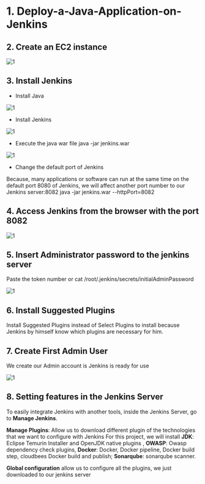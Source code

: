 # 1. Deploy-a-Java-Application-on-Jenkins

## 2. Create an EC2 instance 

![1](https://github.com/adrydry/Deploy-a-Java-Application-on-Jenkins/assets/102819001/d88a4b06-8cb0-417b-bd63-bdd3e55d6da9)

## 3. Install Jenkins

- Install Java

![1](https://github.com/adrydry/Deploy-a-Java-Application-on-Jenkins/assets/102819001/8b05350d-e635-45fa-a4cd-0f1ac1d4565c)

- Install Jenkins

![1](https://github.com/adrydry/Deploy-a-Java-Application-on-Jenkins/assets/102819001/7f1a4570-d25f-4d01-854d-45b0b2051b91)

- Execute the java war file
java -jar jenkins.war

![1](https://github.com/adrydry/Deploy-a-Java-Application-on-Jenkins/assets/102819001/8a3bac02-92e9-4111-ae63-fb19c07940f8)

- Change the default port of Jenkins

Because, many applications or software can run at the same time on the default port 8080 of Jenkins, we will affect another port number to our Jenkins server:8082 
java -jar jenkins.war --httpPort=8082

## 4. Access Jenkins from the browser with the port 8082

![1](https://github.com/adrydry/Deploy-a-Java-Application-on-Jenkins/assets/102819001/afeb70f2-07a1-4430-909f-5542b234a9a5)

## 5. Insert Administrator password to the jenkins server

Paste the token number or cat /root/.jenkins/secrets/initialAdminPassword

![1](https://github.com/adrydry/Deploy-a-Java-Application-on-Jenkins/assets/102819001/7c1d2e17-3717-4f61-aab7-d5772328725f)

 ## 6. Install Suggested Plugins
Install Suggested Plugins instead of Select Plugins to install because Jenkins by himself know which plugins are necessary for him.

## 7. Create First Admin User

We create our Admin account is Jenkins is ready for use

![1](https://github.com/adrydry/Deploy-a-Java-Application-on-Jenkins/assets/102819001/5b1dc41f-d693-46d8-abcf-b19d4b7602d3)

## 8. Setting features in the Jenkins Server

To easily integrate Jenkins with another tools, inside the Jenkins Server, go to **Manage Jenkins**.

**Manage Plugins**: Allow us to download different plugin of the technologies that we want to configure with Jenkins 
For this project, we will install **JDK**: Eclipse Temurin Installer and OpenJDK native plugins , **OWASP**: Owasp dependency check plugins, **Docker**: Docker, Docker pipeline, Docker build step, cloudbees Docker build and publish; **Sonarqube**: sonarqube scanner.

**Global configuration** allow us to configure all the plugins, we just downloaded to our jenkins server




































































